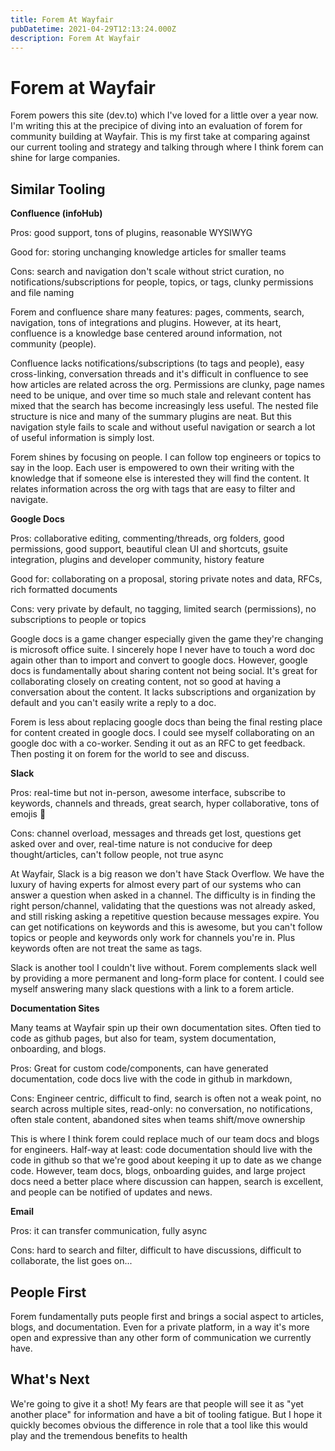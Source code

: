 ```yaml
---
title: Forem At Wayfair
pubDatetime: 2021-04-29T12:13:24.000Z
description: Forem At Wayfair
---
```


# Forem at Wayfair

Forem powers this site (dev.to) which I've loved for a little over a year now. I'm writing this at the precipice of diving into an evaluation of forem for community building at Wayfair. This is my first take at comparing against our current tooling and strategy and talking through where I think forem can shine for large companies.

## Similar Tooling

**Confluence (infoHub)**

Pros: good support, tons of plugins, reasonable WYSIWYG

Good for: storing unchanging knowledge articles for smaller teams

Cons: search and navigation don't scale without strict curation, no notifications/subscriptions for people, topics, or tags, clunky permissions and file naming

Forem and confluence share many features: pages, comments, search, navigation, tons of integrations and plugins. However, at its heart, confluence is a knowledge base centered around information, not community (people).

Confluence lacks notifications/subscriptions (to tags and people), easy cross-linking, conversation threads and it's difficult in confluence to see how articles are related across the org. Permissions are clunky, page names need to be unique, and over time so much stale and relevant content has mixed that the search has become increasingly less useful. The nested file structure is nice and many of the summary plugins are neat. But this navigation style fails to scale and without useful navigation or search a lot of useful information is simply lost.

Forem shines by focusing on people. I can follow top engineers or topics to say in the loop. Each user is empowered to own their writing with the knowledge that if someone else is interested they will find the content. It relates information across the org with tags that are easy to filter and navigate.

**Google Docs**

Pros: collaborative editing, commenting/threads, org folders, good permissions, good support, beautiful clean UI and shortcuts, gsuite integration, plugins and developer community, history feature

Good for: collaborating on a proposal, storing private notes and data, RFCs, rich formatted documents

Cons: very private by default, no tagging, limited search (permissions), no subscriptions to people or topics

Google docs is a game changer especially given the game they're changing is microsoft office suite. I sincerely hope I never have to touch a word doc again other than to import and convert to google docs. However, google docs is fundamentally about sharing content not being social. It's great for collaborating closely on creating content, not so good at having a conversation about the content. It lacks subscriptions and organization by default and you can't easily write a reply to a doc.

Forem is less about replacing google docs than being the final resting place for content created in google docs. I could see myself collaborating on an google doc with a co-worker. Sending it out as an RFC to get feedback. Then posting it on forem for the world to see and discuss.

**Slack**

Pros: real-time but not in-person, awesome interface, subscribe to keywords, channels and threads, great search, hyper collaborative, tons of emojis 🙂

Cons: channel overload, messages and threads get lost, questions get asked over and over, real-time nature is not conducive for deep thought/articles, can't follow people, not true async

At Wayfair, Slack is a big reason we don't have Stack Overflow. We have the luxury of having experts for almost every part of our systems who can answer a question when asked in a channel. The difficulty is in finding the right person/channel, validating that the questions was not already asked, and still risking asking a repetitive question because messages expire. You can get notifications on keywords and this is awesome, but you can't follow topics or people and keywords only work for channels you're in. Plus keywords often are not treat the same as tags.

Slack is another tool I couldn't live without. Forem complements slack well by providing a more permanent and long-form place for content. I could see myself answering many slack questions with a link to a forem article.

**Documentation Sites**

Many teams at Wayfair spin up their own documentation sites. Often tied to code as github pages, but also for team, system documentation, onboarding, and blogs.

Pros: Great for custom code/components, can have generated documentation, code docs live with the code in github in markdown,

Cons: Engineer centric, difficult to find, search is often not a weak point, no search across multiple sites, read-only: no conversation, no notifications, often stale content, abandoned sites when teams shift/move ownership

This is where I think forem could replace much of our team docs and blogs for engineers. Half-way at least: code documentation should live with the code in github so that we're good about keeping it up to date as we change code. However, team docs, blogs, onboarding guides, and large project docs need a better place where discussion can happen, search is excellent, and people can be notified of updates and news.

**Email**

Pros: it can transfer communication, fully async

Cons: hard to search and filter, difficult to have discussions, difficult to collaborate, the list goes on...

## People First

Forem fundamentally puts people first and brings a social aspect to articles, blogs, and documentation. Even for a private platform, in a way it's more open and expressive than any other form of communication we currently have.

## What's Next

We're going to give it a shot! My fears are that people will see it as "yet another place" for information and have a bit of tooling fatigue. But I hope it quickly becomes obvious the difference in role that a tool like this would play and the tremendous benefits to health

